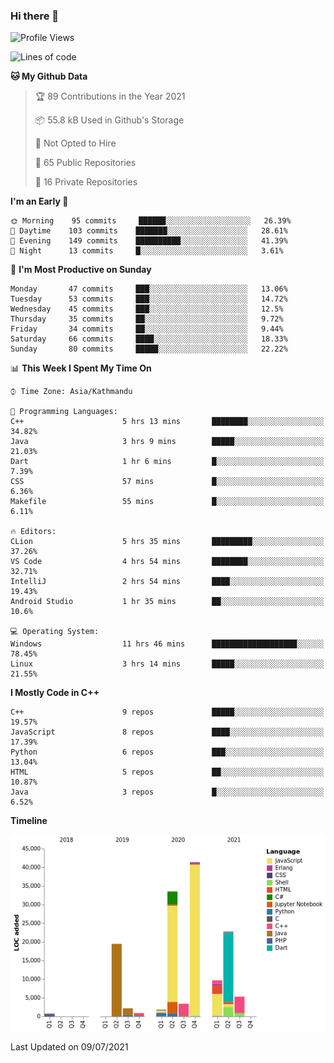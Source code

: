 ### Hi there 👋


<!--START_SECTION:waka-->
![Profile Views](http://img.shields.io/badge/Profile%20Views-5-blue)

![Lines of code](https://img.shields.io/badge/From%20Hello%20World%20I%27ve%20Written-141794%20lines%20of%20code-blue)

**🐱 My Github Data** 

> 🏆 89 Contributions in the Year 2021
 > 
> 📦 55.8 kB Used in Github's Storage 
 > 
> 🚫 Not Opted to Hire
 > 
> 📜 65 Public Repositories 
 > 
> 🔑 16 Private Repositories  
 > 
**I'm an Early 🐤** 

```text
🌞 Morning    95 commits     ██████░░░░░░░░░░░░░░░░░░░   26.39% 
🌆 Daytime    103 commits    ███████░░░░░░░░░░░░░░░░░░   28.61% 
🌃 Evening    149 commits    ██████████░░░░░░░░░░░░░░░   41.39% 
🌙 Night      13 commits     █░░░░░░░░░░░░░░░░░░░░░░░░   3.61%

```
📅 **I'm Most Productive on Sunday** 

```text
Monday       47 commits     ███░░░░░░░░░░░░░░░░░░░░░░   13.06% 
Tuesday      53 commits     ███░░░░░░░░░░░░░░░░░░░░░░   14.72% 
Wednesday    45 commits     ███░░░░░░░░░░░░░░░░░░░░░░   12.5% 
Thursday     35 commits     ██░░░░░░░░░░░░░░░░░░░░░░░   9.72% 
Friday       34 commits     ██░░░░░░░░░░░░░░░░░░░░░░░   9.44% 
Saturday     66 commits     ████░░░░░░░░░░░░░░░░░░░░░   18.33% 
Sunday       80 commits     █████░░░░░░░░░░░░░░░░░░░░   22.22%

```


📊 **This Week I Spent My Time On** 

```text
⌚︎ Time Zone: Asia/Kathmandu

💬 Programming Languages: 
C++                      5 hrs 13 mins       ████████░░░░░░░░░░░░░░░░░   34.82% 
Java                     3 hrs 9 mins        █████░░░░░░░░░░░░░░░░░░░░   21.03% 
Dart                     1 hr 6 mins         █░░░░░░░░░░░░░░░░░░░░░░░░   7.39% 
CSS                      57 mins             █░░░░░░░░░░░░░░░░░░░░░░░░   6.36% 
Makefile                 55 mins             █░░░░░░░░░░░░░░░░░░░░░░░░   6.11%

🔥 Editors: 
CLion                    5 hrs 35 mins       █████████░░░░░░░░░░░░░░░░   37.26% 
VS Code                  4 hrs 54 mins       ████████░░░░░░░░░░░░░░░░░   32.71% 
IntelliJ                 2 hrs 54 mins       ████░░░░░░░░░░░░░░░░░░░░░   19.43% 
Android Studio           1 hr 35 mins        ██░░░░░░░░░░░░░░░░░░░░░░░   10.6%

💻 Operating System: 
Windows                  11 hrs 46 mins      ███████████████████░░░░░░   78.45% 
Linux                    3 hrs 14 mins       █████░░░░░░░░░░░░░░░░░░░░   21.55%

```

**I Mostly Code in C++** 

```text
C++                      9 repos             █████░░░░░░░░░░░░░░░░░░░░   19.57% 
JavaScript               8 repos             ████░░░░░░░░░░░░░░░░░░░░░   17.39% 
Python                   6 repos             ███░░░░░░░░░░░░░░░░░░░░░░   13.04% 
HTML                     5 repos             ██░░░░░░░░░░░░░░░░░░░░░░░   10.87% 
Java                     3 repos             █░░░░░░░░░░░░░░░░░░░░░░░░   6.52%

```


**Timeline**

![Chart not found](https://raw.githubusercontent.com/voidash/voidash/main/charts/bar_graph.png) 


 Last Updated on 09/07/2021
<!--END_SECTION:waka-->


<!--
**voidash/voidash** is a ✨ _special_ ✨ repository because its `README.md` (this file) appears on your GitHub profile.

Here are some ideas to get you started:

- 🔭 I’m currently working on ...
- 🌱 I’m currently learning ...
- 👯 I’m looking to collaborate on ...
- 🤔 I’m looking for help with ...
- 💬 Ask me about ...
- 📫 How to reach me: ...
- 😄 Pronouns: ...
- ⚡ Fun fact: ...
-->
